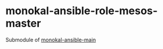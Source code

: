 # monokal-ansible-role-mesos-master
Submodule of [monokal-ansible-main](https://github.com/monokal/monokal-ansible-main)
